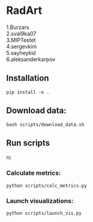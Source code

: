 # RadArt
1.Burzars<br />
2.sval9ka07<br />
3.MIPTestet<br />
4.sergevkim<br />
5.sayheykid<br />
6.aleksanderkarpov<br />

## Installation

```
pip install -e .

```


## Download data:
```
bash scripts/download_data.sh
```

## Run scripts
rc
### Calculate metrics:
```
python scripts/calc_metrics.py
```

### Launch visualizations:
```
python scripts/launch_vis.py
```

